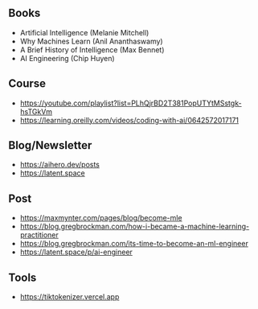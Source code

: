 ## Books

- Artificial Intelligence (Melanie Mitchell)
- Why Machines Learn (Anil Ananthaswamy)
- A Brief History of Intelligence (Max Bennet)
- AI Engineering (Chip Huyen)

## Course

- https://youtube.com/playlist?list=PLhQjrBD2T381PopUTYtMSstgk-hsTGkVm
- https://learning.oreilly.com/videos/coding-with-ai/0642572017171

## Blog/Newsletter

- https://aihero.dev/posts
- https://latent.space

## Post

- https://maxmynter.com/pages/blog/become-mle
- https://blog.gregbrockman.com/how-i-became-a-machine-learning-practitioner
- https://blog.gregbrockman.com/its-time-to-become-an-ml-engineer
- https://latent.space/p/ai-engineer

## Tools

- https://tiktokenizer.vercel.app

